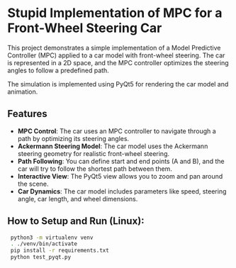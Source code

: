 # Stupid Implementation of MPC for a Front-Wheel Steering Car

This project demonstrates a simple implementation of a Model Predictive Controller (MPC) applied to a car model with front-wheel steering. The car is represented in a 2D space, and the MPC controller optimizes the steering angles to follow a predefined path.

The simulation is implemented using PyQt5 for rendering the car model and animation.

## Features
- **MPC Control**: The car uses an MPC controller to navigate through a path by optimizing its steering angles.
- **Ackermann Steering Model**: The car model uses the Ackermann steering geometry for realistic front-wheel steering.
- **Path Following**: You can define start and end points (A and B), and the car will try to follow the shortest path between them.
- **Interactive View**: The PyQt5 view allows you to zoom and pan around the scene.
- **Car Dynamics**: The car model includes parameters like speed, steering angle, car length, and wheel dimensions.

## How to Setup and Run (Linux):
```bash
 python3 -m virtualenv venv
 . ./venv/bin/activate
 pip install -r requirements.txt
 python test_pyqt.py
```
